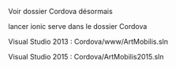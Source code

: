 Voir dossier Cordova désormais

lancer ionic serve dans le dossier Cordova

Visual Studio 2013 : Cordova/www/ArtMobilis.sln

Visual Studio 2015 : Cordova/ArtMobilis2015.sln

